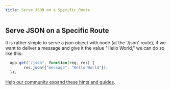 ```yaml
---
title: Serve JSON on a Specific Route
---
```

## Serve JSON on a Specific Route

<!-- The article goes here, in GitHub-flavored Markdown. Feel free to add YouTube videos, images, and CodePen/JSBin embeds  -->

It is rather simple to serve a json object with node (at the '/json' route), if we want to deliver a message and give it the value "Hello World," we can do so like this:

```javascript
  app.get("/json", function(req, res) {
        res.json({"message": "Hello World"});
  });
```





<a href='https://github.com/freecodecamp/guides/tree/master/src/pages/certifications/apis-and-microservices/basic-node-and-express/serve-json-on-a-specific-route/index.md' target='_blank' rel='nofollow'>Help our community expand these hints and guides</a>.
